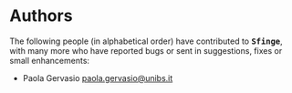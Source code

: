 # Authors
The following people (in alphabetical order) have contributed to **<kbd>Sfinge</kbd>**,
with many more who have reported bugs or sent in suggestions, fixes or small enhancements:

- Paola Gervasio <paola.gervasio@unibs.it>

